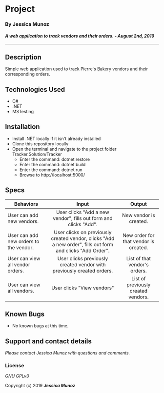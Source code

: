 # Project

### By Jessica Munoz

#### _A web application to track vendors and their orders. - August 2nd, 2019_

---

## Description

Simple web application used to track Pierre's Bakery vendors and their corresponding orders.

## Technologies Used

- C#
- .NET
- MSTesting

## Installation

- Install .NET locally if it isn't already installed
- Clone this repository locally
- Open the terminal and navigate to the project folder Tracker.Solution/Tracker
  - Enter the command: dotnet restore
  - Enter the command: dotnet build
  - Enter the command: dotnet run
  - Browse to http://localhost:5000/

## Specs

| Behaviors                              |                                                   Input                                                    |                Output                 |
| -------------------------------------- | :--------------------------------------------------------------------------------------------------------: | :-----------------------------------: |
| User can add new vendors.              |                      User clicks "Add a new vendor", fills out form and clicks "Add".                      |        New vendor is created.         |
| User can add new orders to the vendor. | User clicks on previously created vendor, clicks "Add a new order", fills out form and clicks "Add Order". | New order for that vendor is created. |
| User can view all vendor orders.       |                   User clicks previously created vendor with previously created orders.                    |     List of that vendor's orders.     |
| User can view all vendors.             |                                         User clicks "View vendors"                                         |  List of previously created vendors.  |

## Known Bugs

- No known bugs at this time.

## Support and contact details

_Please contact Jessica Munoz with questions and comments._

### License

_GNU GPLv3_

Copyright (c) 2019 **_Jessica Munoz_**
